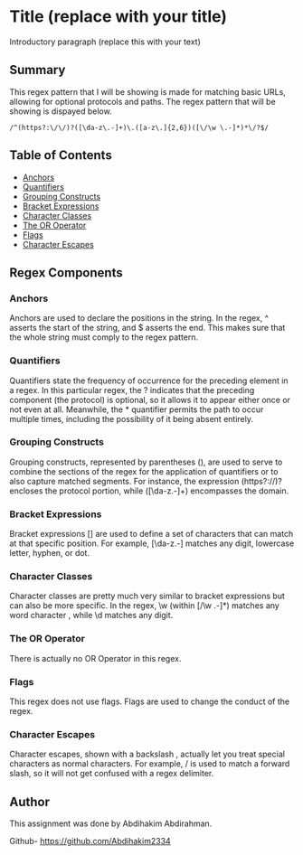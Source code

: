 # Title (replace with your title)

Introductory paragraph (replace this with your text)

## Summary
This regex pattern that I will be showing is made for matching basic URLs, allowing for optional protocols and paths. The regex pattern that will be showing is dispayed below.

`/^(https?:\/\/)?([\da-z\.-]+)\.([a-z\.]{2,6})([\/\w \.-]*)*\/?$/`

## Table of Contents

- [Anchors](#anchors)
- [Quantifiers](#quantifiers)
- [Grouping Constructs](#grouping-constructs)
- [Bracket Expressions](#bracket-expressions)
- [Character Classes](#character-classes)
- [The OR Operator](#the-or-operator)
- [Flags](#flags)
- [Character Escapes](#character-escapes)

## Regex Components

### Anchors

Anchors are used to declare the positions in the string. In the regex, ^ asserts the start of the string, and $ asserts the end. This makes sure that the whole string must comply to the regex pattern.

### Quantifiers
Quantifiers state the frequency of occurrence for the preceding element in a regex. In this particular regex, the ? indicates that the preceding component (the protocol) is optional, so it allows it to appear either once or not even at all. Meanwhile, the * quantifier permits the path to occur multiple times, including the possibility of it being absent entirely.


### Grouping Constructs

Grouping constructs, represented by parentheses (), are used to serve to combine the sections of the regex for the application of quantifiers or to also capture matched segments. For instance, the expression (https?:\/\/)? encloses the protocol portion, while ([\da-z\.-]+) encompasses the domain.



### Bracket Expressions

Bracket expressions [] are used to define a set of characters that can match at that specific position. For example, [\da-z\.-] matches any digit, lowercase letter, hyphen, or dot.

### Character Classes

Character classes are pretty much very similar to bracket expressions but can also be more specific. In the regex, \w (within [\/\w \.-]*) matches any word character , while \d matches any digit.


### The OR Operator
There is actually no OR Operator in this regex.


### Flags

This regex does not use flags. Flags are used to change the conduct of the regex.

### Character Escapes

Character escapes, shown with a backslash \, actually let you treat special characters as normal characters. For example, \/ is used to match a forward slash, so it will not  get confused with a regex delimiter.


## Author

This assignment was done by Abdihakim Abdirahman. 

Github- https://github.com/Abdihakim2334

